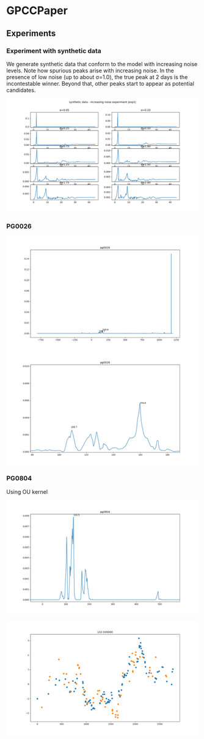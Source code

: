 # GPCCPaper


## Experiments

### Experiment with synthetic data

We generate synthetic data  that conform to the model with increasing noise levels. Note how spurious peaks arise with increasing noise. In the presence of low noise (up to about σ=1.0), the true peak at 2 days is the incontestable winner. Beyond that, other peaks start to appear as potential candidates.

![exp1](results/Synthetic/exp1_results.svg)

### PG0026
![PG0026](results/PG/pg0026_delays.png)
![PG0026](results/PG/pg0026_delays_detail.png)

### PG0804

Using OU kernel

![PG0804](results/PG/pg0804_delays.png)

![PG0804](results/PG/pg0804_aligned_132.5.png)




